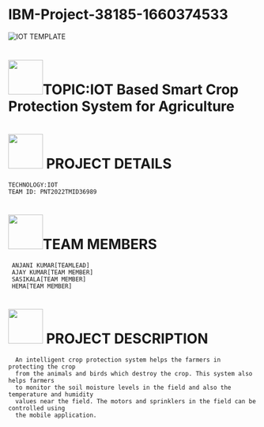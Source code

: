 # IBM-Project-38185-1660374533

 
 
 ![IOT TEMPLATE](https://user-images.githubusercontent.com/113893463/201520609-f3d2e4ae-2bed-4918-aae2-f6edccf59928.jpg)


# <img src="" width="70px">TOPIC:IOT Based Smart Crop Protection System for Agriculture



# <img src="" width="70px"> PROJECT DETAILS   
    TECHNOLOGY:IOT
    TEAM ID: PNT2022TMID36989
    
    
# <img src="" width="70px">TEAM MEMBERS
     ANJANI KUMAR[TEAMLEAD]
     AJAY KUMAR[TEAM MEMBER]
     SASIKALA[TEAM MEMBER]
     HEMA[TEAM MEMBER]


# <img src="" width="70px"> PROJECT DESCRIPTION
      An intelligent crop protection system helps the farmers in protecting the crop
      from the animals and birds which destroy the crop. This system also helps farmers 
      to monitor the soil moisture levels in the field and also the temperature and humidity 
      values near the field. The motors and sprinklers in the field can be controlled using 
      the mobile application.
